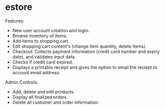 # estore

Features:
- New user account creation and login.
- Browse inventory of items.
- Add items to shopping cart.
- Edit shopping cart content's (change item quantity, delete items).
- Checkout: Collects payment information (credit card number and expiry date), and validates input data.
- Checks if credit card expired.
- Displays a printable receipt and gives the option to email the reciept to account email address.

Admin Controls:
- Add, delete and edit products.
- Display all finalized orders.
- Delete all customer and order information.
